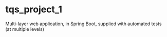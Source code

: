 # tqs_project_1
Multi-layer web application, in Spring Boot, supplied with automated tests (at multiple levels)
